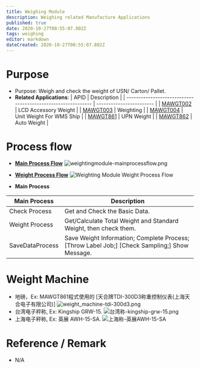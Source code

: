 ```yaml
---
title: Weighing Module
description: Weighing related Manufacture Applications
published: true
date: 2020-10-27T00:55:07.802Z
tags: weighing
editor: markdown
dateCreated: 2020-10-27T00:55:07.802Z
---
```


# Purpose 
* Purpose: Weigh and check the weight of USN/ Carton/ Pallet. 
* **Related Applications**:
  | APID                                                         | Description              |
  | ------------------------------------------------------------ | ------------------------ |
  | [MAWGT002](/en/sfcs/modules/weighing/mawgt002) | LCD Accessory Weight     |
  | [MAWGT003](/en/sfcs/modules/weighing/mawgt003) | Weighting                |
  | [MAWGT004](./weighing/mawgt004) | Unit Weight For WMS Ship |
  | [MAWGT861](./weighing/mawgt861) | UPN Weight               |
  | [MAWGT862](./weighing/mawgt862) | Auto Weight              |


# Process flow  

- [**Main Process Flow**](/sfcs/modules/weighing/weightingmodule-mainprocessflow.drawio)
![weightingmodule-mainprocessflow.png](/sfcs/modules/weighing/weightingmodule-mainprocessflow.png)

- [**Weight Process Flow**](/sfcs/modules/weighing/weightingmodule-weightprocessflow.drawio)
![Weighting Module Weight Process Flow](/sfcs/modules/weighing/weightingmodule-weightprocessflow.png)

 * **Main Process**

| **Main Process** | **Description**                                              |
| ---------------- | ------------------------------------------------------------ |
| Check Process    | Get and Check the Basic Data.                                |
| Weight Process   | Get/Calculate Total Weight and Standard Weight, then check  them. |
| SaveDataProcess  | Save Weight Information; Complete Process; [Throw Label Job;]  [Check Sampling;] Show Message. |

# Weight Machine

- 地磅，Ex: MAWGT861程式使用的 [天合牌TDI-300D3称重控制仪表(上海天合电子有限公司)]
 ![weight_machine-tdi-300d3.png](/sfcs/modules/weighing/weight_machine-tdi-300d3.png)
- 台湾电子秤称, Ex: Kingship GRW-15.
 ![台湾称-kingship-grw-15.png](/sfcs/modules/weighing/台湾称-kingship-grw-15.png)
- 上海电子秤称, Ex: 英展  AWH-15-SA.
 ![上海称-英展AWH-15-SA](/sfcs/modules/weighing/上海称-英展awh-15-sa.png)			


# Reference / Remark
- N/A 